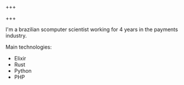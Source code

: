 +++

+++

I'm a brazilian scomputer scientist working for 4 years in the payments industry.

Main technologies:

 - Elixir
 - Rust
 - Python
 - PHP